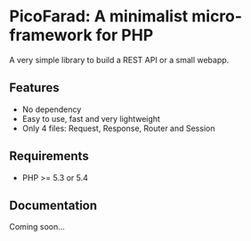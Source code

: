 PicoFarad: A minimalist micro-framework for PHP
===============================================

A very simple library to build a REST API or a small webapp.

Features
--------

- No dependency
- Easy to use, fast and very lightweight
- Only 4 files: Request, Response, Router and Session

Requirements
------------

- PHP >= 5.3 or 5.4

Documentation
-------------

Coming soon...